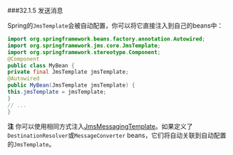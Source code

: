 ###32.1.5 发送消息

Spring的`JmsTemplate`会被自动配置，你可以将它直接注入到自己的beans中：
```java
import org.springframework.beans.factory.annotation.Autowired;
import org.springframework.jms.core.JmsTemplate;
import org.springframework.stereotype.Component;
@Component
public class MyBean {
private final JmsTemplate jmsTemplate;
@Autowired
public MyBean(JmsTemplate jmsTemplate) {
this.jmsTemplate = jmsTemplate;
}
// ...
}
```

**注** 你可以使用相同方式注入[JmsMessagingTemplate](http://docs.spring.io/spring/docs/4.3.3.RELEASE/javadoc-api/org/springframework/jms/core/JmsMessagingTemplate.html)。如果定义了`DestinationResolver`或`MessageConverter` beans，它们将自动关联到自动配置的`JmsTemplate`。
